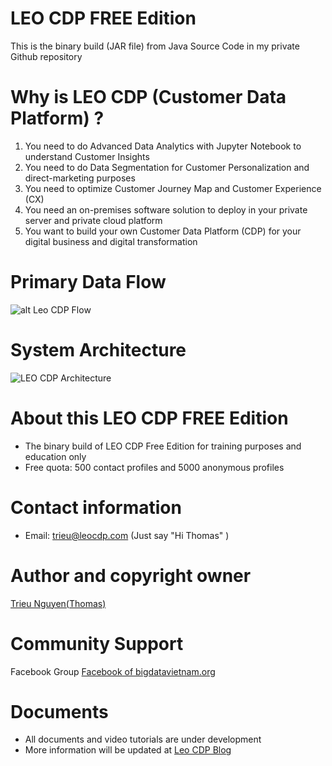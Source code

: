 # LEO CDP FREE Edition

This is the binary build (JAR file) from Java Source Code in my private Github repository

# Why is LEO CDP (Customer Data Platform) ?

1. You need to do Advanced Data Analytics with Jupyter Notebook to understand Customer Insights
2. You need to do Data Segmentation for Customer Personalization and direct-marketing purposes
3. You need to optimize Customer Journey Map and Customer Experience (CX)
4. You need an on-premises software solution to deploy in your private server and private cloud platform
5. You want to build your own Customer Data Platform (CDP) for your digital business and digital transformation

# Primary Data Flow

![alt Leo CDP Flow](https://1.bp.blogspot.com/-bES8CFhQLXs/YN5xFBoKjJI/AAAAAAAAL2c/tL9J2i9PdioOjkQl-fiPmR_xjCSwKXUNwCLcBGAsYHQ/s2048/LEO%2BCDP%2Bversion%2B1.0%2BChecklist-Data%2BFlow%2BLeo%2BCDP.png)

# System Architecture

![LEO CDP Architecture](https://1.bp.blogspot.com/-01beYaPqeVU/X4cjQ0uSwMI/AAAAAAAAHmA/fU8Ht8eOdGkFsBm_E6R5o18wEMQeSwqVACLcBGAsYHQ/s1653/Free%2Bversion%2Bof%2BLeo%2BCDP%2B-%2BHigh-level%2BMicroservice%2BArchitecture.png)

# About this LEO CDP FREE Edition

* The binary build of LEO CDP Free Edition for training purposes and education only 
* Free quota: 500 contact profiles and 5000 anonymous profiles

# Contact information 

* Email: trieu@leocdp.com (Just say "Hi Thomas" )

# Author and copyright owner

<a href="https://www.facebook.com/tantrieuf31" target="_blank"> Trieu Nguyen(Thomas) </a>

# Community Support 

Facebook Group <a href="https://www.facebook.com/groups/bigdatavietnam.org/" target="_blank"> Facebook of bigdatavietnam.org </a>

# Documents 

* All documents and video tutorials are  under development 
* More information will be updated at <a href="https://knowledge.leocdp.net/" target="_blank"> Leo CDP Blog </a>
